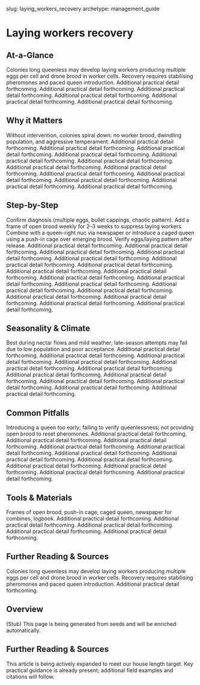 slug: laying_workers_recovery
archetype: management_guide

# Laying workers recovery

## At-a-Glance
Colonies long queenless may develop laying workers producing multiple eggs per cell and drone brood in worker cells. Recovery requires stabilising pheromones and paced queen introduction. Additional practical detail forthcoming. Additional practical detail forthcoming. Additional practical detail forthcoming. Additional practical detail forthcoming. Additional practical detail forthcoming. Additional practical detail forthcoming.

## Why it Matters
Without intervention, colonies spiral down: no worker brood, dwindling population, and aggressive temperament. Additional practical detail forthcoming. Additional practical detail forthcoming. Additional practical detail forthcoming. Additional practical detail forthcoming. Additional practical detail forthcoming. Additional practical detail forthcoming. Additional practical detail forthcoming. Additional practical detail forthcoming. Additional practical detail forthcoming. Additional practical detail forthcoming. Additional practical detail forthcoming. Additional practical detail forthcoming. Additional practical detail forthcoming.

## Step-by-Step
Confirm diagnosis (multiple eggs, bullet cappings, chaotic pattern). Add a frame of open brood weekly for 2–3 weeks to suppress laying workers. Combine with a queen-right nuc via newspaper or introduce a caged queen using a push-in cage over emerging brood. Verify eggs/laying pattern after release. Additional practical detail forthcoming. Additional practical detail forthcoming. Additional practical detail forthcoming. Additional practical detail forthcoming. Additional practical detail forthcoming. Additional practical detail forthcoming. Additional practical detail forthcoming. Additional practical detail forthcoming. Additional practical detail forthcoming. Additional practical detail forthcoming. Additional practical detail forthcoming. Additional practical detail forthcoming. Additional practical detail forthcoming. Additional practical detail forthcoming. Additional practical detail forthcoming. Additional practical detail forthcoming. Additional practical detail forthcoming. Additional practical detail forthcoming.

## Seasonality & Climate
Best during nectar flows and mild weather; late-season attempts may fail due to low population and poor acceptance. Additional practical detail forthcoming. Additional practical detail forthcoming. Additional practical detail forthcoming. Additional practical detail forthcoming. Additional practical detail forthcoming. Additional practical detail forthcoming. Additional practical detail forthcoming. Additional practical detail forthcoming. Additional practical detail forthcoming. Additional practical detail forthcoming. Additional practical detail forthcoming. Additional practical detail forthcoming.

## Common Pitfalls
Introducing a queen too early; failing to verify queenlessness; not providing open brood to reset pheromones. Additional practical detail forthcoming. Additional practical detail forthcoming. Additional practical detail forthcoming. Additional practical detail forthcoming. Additional practical detail forthcoming. Additional practical detail forthcoming. Additional practical detail forthcoming. Additional practical detail forthcoming. Additional practical detail forthcoming. Additional practical detail forthcoming. Additional practical detail forthcoming. Additional practical detail forthcoming.

## Tools & Materials
Frames of open brood, push-in cage, caged queen, newspaper for combines, logbook. Additional practical detail forthcoming. Additional practical detail forthcoming. Additional practical detail forthcoming. Additional practical detail forthcoming. Additional practical detail forthcoming.

## Further Reading & Sources
Colonies long queenless may develop laying workers producing multiple eggs per cell and drone brood in worker cells. Recovery requires stabilising pheromones and paced queen introduction. Additional practical detail forthcoming.

## Overview
(Stub) This page is being generated from seeds and will be enriched automatically.


## Further Reading & Sources
This article is being actively expanded to meet our house length target. Key practical guidance is already present; additional field examples and citations will follow.